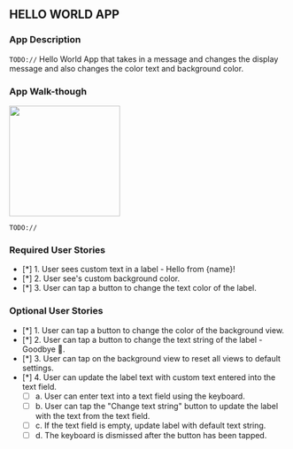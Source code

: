 ## HELLO WORLD APP

### App Description
`TODO://` Hello World App that takes in a message and changes the display message and also changes the color text and background color.

### App Walk-though

<img src="http://g.recordit.co/fr0FlpIzG8.gif" width=200><br>

`TODO://`

### Required User Stories
- [*] 1. User sees custom text in a label - Hello from {name}!
- [*] 2. User see's custom background color.
- [*] 3. User can tap a button to change the text color of the label.

### Optional User Stories
- [*] 1. User can tap a button to change the color of the background view.
- [*] 2. User can tap a button to change the text string of the label - Goodbye 👋.
- [*] 3. User can tap on the background view to reset all views to default settings.
- [*] 4. User can update the label text with custom text entered into the text field.
   - [ ] a. User can enter text into a text field using the keyboard.
   - [ ] b. User can tap the "Change text string" button to update the label with the text from the text field.
   - [ ] c. If the text field is empty, update label with default text string.
   - [ ] d. The keyboard is dismissed after the button has been tapped.